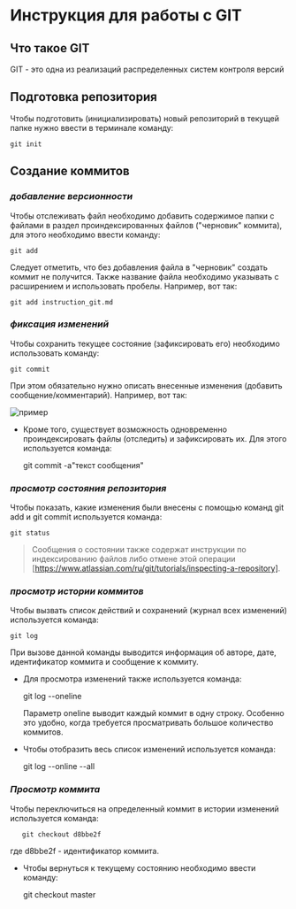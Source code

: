 # **Инструкция для работы с GIT**

## Что такое GIT

GIT - это одна из реализаций распределенных систем контроля версий

## Подготовка репозитория

Чтобы подготовить (инициализировать) новый репозиторий в текущей папке нужно ввести в терминале команду:

    git init

## Создание коммитов

### *добавление версионности*

Чтобы отслеживать файл необходимо добавить содержимое папки с файлами в раздел проиндексированных файлов ("черновик" коммита), для этого необходимо ввести команду:

    git add

Следует отметить, что без добавления файла в "черновик" создать коммит не получится.
Также название файла необходимо указывать 
с расширением и использовать пробелы.
Например, вот так:

    git add instruction_git.md

### *фиксация изменений*

Чтобы сохранить текущее состояние (зафиксировать его) необходимо использовать команду:

    git commit

При этом обязательно нужно описать внесенные изменения (добавить сообщение/комментарий). 
Например, вот так:

 ![пример](gitcommit.jpg)

* Кроме того, существует возможность одновременно проиндексировать файлы (отследить) и зафиксировать их. Для этого используется команда: 

    git commit -a"текст сообщения"

### *просмотр состояния репозитория*

Чтобы показать, какие изменения были внесены с помощью команд git add и git commit используется команда:

    git status

> Сообщения о состоянии также содержат инструкции по индексированию файлов либо отмене этой операции [https://www.atlassian.com/ru/git/tutorials/inspecting-a-repository].

### *просмотр истории коммитов*

Чтобы вызвать список действий и сохранений (журнал всех изменений) используется команда:

    git log

При вызове данной команды выводится информация об авторе, дате, идентификатор коммита и сообщение к коммиту.

* Для просмотра изменений также используется команда:

    git log --oneline
    
    Параметр oneline выводит каждый коммит в одну строку. Особенно это удобно, когда требуется просматривать большое количество коммитов.

* Чтобы отобразить весь список изменений  используется команда:

    git log --online --all

### *Просмотр коммита*

Чтобы переключиться на определенный коммит в истории изменений используется команда:

       git checkout d8bbe2f

где d8bbe2f - идентификатор коммита.

* Чтобы вернуться к текущему состоянию необходимо ввести команду:
    
    git checkout master
